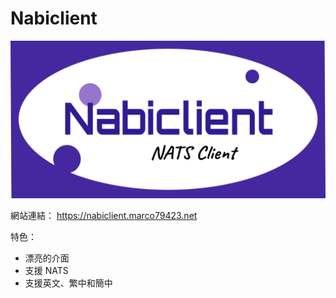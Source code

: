 # Nabiclient

![nabiclient](./logo.png)

網站連結： https://nabiclient.marco79423.net

特色：

* 漂亮的介面
* 支援 NATS 
* 支援英文、繁中和簡中
